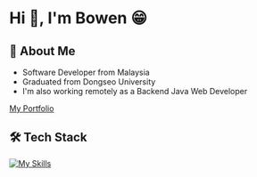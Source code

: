 # Hi 👋, I'm Bowen 😁
## 📖 About Me
* Software Developer from Malaysia
* Graduated from Dongseo University
* I'm also working remotely as a Backend Java Web Developer

[My Portfolio](https://www.zhen.software)

## 🛠️ Tech Stack
[![My Skills](https://skillicons.dev/icons?i=neovim,npm,java,js,ts,nodejs,expressjs,mysql,python,mongodb,html,css,cpp,c,react,spring,sqlite,electron&theme=dark)](https://skillicons.dev)
